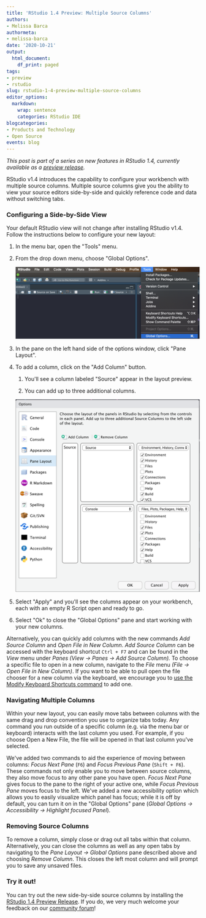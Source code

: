 ```yaml
---
title: 'RStudio 1.4 Preview: Multiple Source Columns'
authors: 
- Melissa Barca
authormeta:
- melissa-barca
date: '2020-10-21'
output:
  html_document:
    df_print: paged
tags:
- preview
- rstudio
slug: rstudio-1-4-preview-multiple-source-columns
editor_options:
  markdown:
    wrap: sentence
    categories: RStudio IDE
blogcategories:
- Products and Technology
- Open Source
events: blog
---
```


*This post is part of a series on new features in RStudio 1.4, currently available as a [preview release](https://www.rstudio.com/products/rstudio/download/preview/).*

RStudio v1.4 introduces the capability to configure your workbench with multiple source columns.
Multiple source columns give you the ability to view your source editors side-by-side and quickly reference code and data without switching tabs.

### Configuring a Side-by-Side View

Your default RStudio view will not change after installing RStudio v1.4.
Follow the instructions below to configure your new layout:

1.  In the menu bar, open the "Tools" menu.

2.  From the drop down menu, choose "Global Options".

    ![](toolsMenu.png)

3.  In the pane on the left hand side of the options window, click "Pane Layout".

4.  To add a column, click on the "Add Column" button.

    1.  You'll see a column labeled "Source" appear in the layout preview.

    2.  You can add up to three additional columns.

    ![](globalOptions.png)

5.  Select "Apply" and you'll see the columns appear on your workbench, each with an empty R Script open and ready to go.

6.  Select "Ok" to close the "Global Options" pane and start working with your new columns.

Alternatively, you can quickly add columns with the new commands *Add Source Column* and *Open File in New Column*.
*Add Source Column* can be accessed with the keyboard shortcut `Ctrl + F7` and can be found in the *View* menu under *Panes (View -\> Panes -\> Add Source Column).* To choose a specific file to open in a new column, navigate to the *File* menu *(File -\> Open File in New Column)*.
If you want to be able to pull open the file chooser for a new column via the keyboard, we encourage you to [use the Modify Keyboard Shortcuts command](https://support.rstudio.com/hc/en-us/articles/206382178-Customizing-Keyboard-Shortcuts) to add one.

### **Navigating Multiple Columns**

Within your new layout, you can easily move tabs between columns with the same drag and drop convention you use to organize tabs today.
Any command you run outside of a specific column (e.g. via the menu bar or keyboard) interacts with the last column you used.
For example, if you choose Open a New File, the file will be opened in that last column you've selected.

We've added two commands to aid the experience of moving between columns: *Focus Next Pane* (`F6`) and *Focus Previous Pane* (`Shift + F6`).
These commands not only enable you to move between source columns, they also move focus to any other pane you have open.
*Focus Next Pane* gives focus to the pane to the right of your active one, while *Focus Previous Pane* moves focus to the left.
We've added a new accessibility option which allows you to easily visualize which panel has focus; while it is off by default, you can turn it on in the "Global Options" pane (*Global Options -\> Accessibility -\> Highlight focused Panel*).

### **Removing Source Columns**

To remove a column, simply close or drag out all tabs within that column.
Alternatively, you can close the columns as well as any open tabs by navigating to the *Pane Layout -\> Global Options* pane described above and choosing *Remove Column*.
This closes the left most column and will prompt you to save any unsaved files.

### **Try it out!**

You can try out the new side-by-side source columns by installing the [RStudio 1.4 Preview Release](https://www.rstudio.com/products/rstudio/download/preview/).
If you do, we very much welcome your feedback on our [community forum](https://community.rstudio.com/c/rstudio-ide)!
